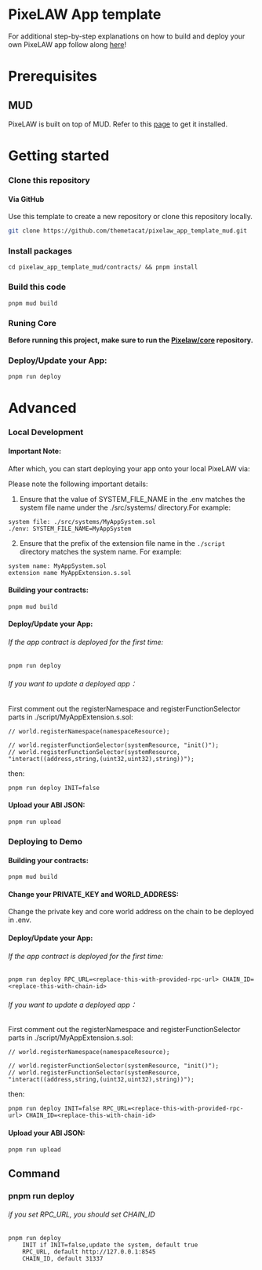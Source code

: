 # PixeLAW App template
For additional step-by-step explanations on how to build and deploy your own PixeLAW app follow along [here](https://pixelaw.github.io/book/getting-started/quick-start-mud.html)!

# Prerequisites

## MUD
PixeLAW is built on top of MUD. Refer to this [page](https://mud.dev/quickstart) to get it installed.

# Getting started

### Clone this repository
#### Via GitHub
Use this template to create a new repository or clone this repository locally.
```sh
git clone https://github.com/themetacat/pixelaw_app_template_mud.git
```

### Install packages
```
cd pixelaw_app_template_mud/contracts/ && pnpm install
```

### Build this code
```
pnpm mud build
```

### Runing Core
**Before running this project, make sure to run the [Pixelaw/core](https://github.com/themetacat/pixelaw_core.git) repository.**

### Deploy/Update your App:
```
pnpm run deploy
```

# Advanced
### Local Development
#### Important Note:
After which, you can start deploying your app onto your local PixeLAW via:

Please note the following important details:

1. Ensure that the value of SYSTEM_FILE_NAME in the .env matches the system file name under the ./src/systems/ directory.For example:
```
system file: ./src/systems/MyAppSystem.sol
./env: SYSTEM_FILE_NAME=MyAppSystem
```
2. Ensure that the prefix of the extension file name in the `./script` directory matches the system name. For example:
```
system name: MyAppSystem.sol
extension name MyAppExtension.s.sol
```

#### Building your contracts:
```
pnpm mud build
```

#### Deploy/Update your App:
###### If the app contract is deployed for the first time: 
```
pnpm run deploy
```

###### If you want to update a deployed app：
First comment out the registerNamespace and registerFunctionSelector parts in ./script/MyAppExtension.s.sol:
```
// world.registerNamespace(namespaceResource);

// world.registerFunctionSelector(systemResource, "init()");
// world.registerFunctionSelector(systemResource, "interact((address,string,(uint32,uint32),string))");
```
then:
```
pnpm run deploy INIT=false
```

#### Upload your ABI JSON:
```
pnpm run upload
```

### Deploying to Demo

#### Building your contracts:
```
pnpm mud build
```

#### Change your PRIVATE_KEY and WORLD_ADDRESS:
Change the private key and core world address on the chain to be deployed in .env.

#### Deploy/Update your App:
###### If the app contract is deployed for the first time: 
```
pnpm run deploy RPC_URL=<replace-this-with-provided-rpc-url> CHAIN_ID=<replace-this-with-chain-id>
```

###### If you want to update a deployed app：
First comment out the registerNamespace and registerFunctionSelector parts in ./script/MyAppExtension.s.sol:
```
// world.registerNamespace(namespaceResource);

// world.registerFunctionSelector(systemResource, "init()");
// world.registerFunctionSelector(systemResource, "interact((address,string,(uint32,uint32),string))");
```
then:
```
pnpm run deploy INIT=false RPC_URL=<replace-this-with-provided-rpc-url> CHAIN_ID=<replace-this-with-chain-id>
```

#### Upload your ABI JSON:
```
pnpm run upload
```

## Command
### pnpm run deploy
###### if you set RPC_URL, you should set CHAIN_ID
```
pnpm run deploy
    INIT if INIT=false,update the system, default true
    RPC_URL, default http://127.0.0.1:8545
    CHAIN_ID, default 31337
```

